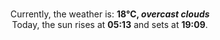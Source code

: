 <p  align="center"><br/>Currently, the weather is: <b> 18°C, <i>overcast clouds</i></b></br>Today, the sun rises at <b>05:13</b> and sets at <b>19:09</b>.</p>
